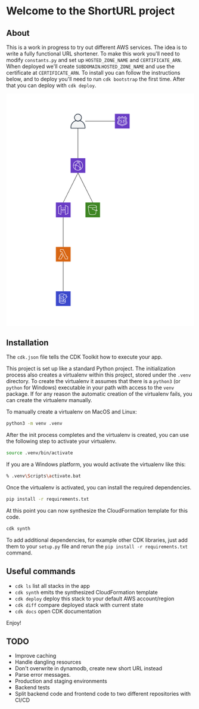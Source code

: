 
# Welcome to the ShortURL project

## About

This is a work in progress to try out different AWS services.  The idea is to write a fully functional URL shortener. To make this work you'll need to modify `constants.py` and set up `HOSTED_ZONE_NAME` and `CERTIFICATE_ARN`. When deployed we'll create `SUBDOMAIN`.`HOSTED_ZONE_NAME` and use the certificate at `CERTIFICATE_ARN`. To install you can follow the instructions below, and to deploy you'll need to run `cdk bootstrap` the first time. After that you can deploy with `cdk deploy`.

![Infrastructure](/images/diagram.png)

## Installation

The `cdk.json` file tells the CDK Toolkit how to execute your app.

This project is set up like a standard Python project.  The initialization
process also creates a virtualenv within this project, stored under the `.venv`
directory.  To create the virtualenv it assumes that there is a `python3`
(or `python` for Windows) executable in your path with access to the `venv`
package. If for any reason the automatic creation of the virtualenv fails,
you can create the virtualenv manually.

To manually create a virtualenv on MacOS and Linux:

```sh
python3 -m venv .venv
```

After the init process completes and the virtualenv is created, you can use the following
step to activate your virtualenv.

```sh
source .venv/bin/activate
```

If you are a Windows platform, you would activate the virtualenv like this:

```sh
% .venv\Scripts\activate.bat
```

Once the virtualenv is activated, you can install the required dependencies.

```sh
pip install -r requirements.txt
```

At this point you can now synthesize the CloudFormation template for this code.

```sh
cdk synth
```

To add additional dependencies, for example other CDK libraries, just add
them to your `setup.py` file and rerun the `pip install -r requirements.txt`
command.

## Useful commands

* `cdk ls`          list all stacks in the app
* `cdk synth`       emits the synthesized CloudFormation template
* `cdk deploy`      deploy this stack to your default AWS account/region
* `cdk diff`        compare deployed stack with current state
* `cdk docs`        open CDK documentation

Enjoy!

## TODO

* Improve caching
* Handle dangling resources
* Don't overwrite in dynamodb, create new short URL instead
* Parse error messages.
* Production and staging environments
* Backend tests
* Split backend code and frontend code to two different repositories with CI/CD
